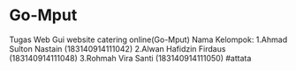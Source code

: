 # Go-Mput
Tugas Web Gui website catering online(Go-Mput)
Nama Kelompok:
1.Ahmad Sulton Nastain   (183140914111042)
2.Alwan Hafidzin Firdaus (183140914111048)
3.Rohmah Vira Santi      (183140914111050)
#attata
